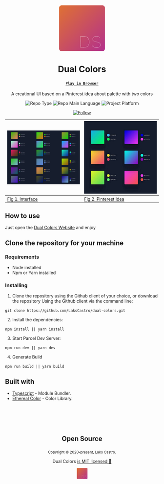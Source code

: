<p align="center">
  <img src="./public/dual-colors.png" width="150">
  <h1 align="center">Dual Colors</h1>
  <h4 align="center"><a href="https://lakscastro.github.io/dual-colors"><code>Play in Browser</code></a></h4>
  <p align="center">A creational UI based on a Pinterest idea about palette with two colors</p>
  <p align="center">
    <img src="https://img.shields.io/badge/type-project-orange" alt="Repo Type" />
    <img src="https://img.shields.io/badge/language-typescript-blue" alt="Repo Main Language" />
    <img src="https://img.shields.io/badge/platform-web-orange" alt="Project Platform" />
  </p>
  <p align="center">
    <a href="https://www.linkedin.com/in/lakscastro" target="_blank">
      <img src="https://img.shields.io/twitter/url?label=Connect%20%40LaksCastro&logo=linkedin&url=https%3A%2F%2Fwww.twitter.com%2Flakscastro%2F" alt="Follow" />
    </a>
  </p>
</p>

<p align="center">
  <table>
    <thead>
      <th>
        <img width="450" src="./public/screenshot.png">
      </th>
      <th>
        <img width="450" src="./public/idea.jpg">
      </th>
    </thead>
    <tbody>
      <td>
        <a href="https://lakscastro.github.io/dual-colors">Fig 1. Interface</a>
      </td>
      <td>
        <a href="https://br.pinterest.com/pin/538461699197193701/">Fig 2. Pinterest Idea</a>
      </td>
    </tbody>
  </table>
</p>

## How to use
Just open the [Dual Colors Website](https://lakscastro.github.io/dual-colors) and enjoy

## Clone the repository for your machine
### Requirements
- Node installed
- Npm or Yarn installed

### Installing
1. Clone the repository using the Github client of your choice, or download the repository
Using the Github client via the command line:
```
git clone https://github.com/LaksCastro/dual-colors.git
```

2. Install the dependencies:
```
npm install || yarn install
```

3. Start Parcel Dev Server:
```
npm run dev || yarn dev
```

4. Generate Build
```
npm run build || yarn build
```

## Built with
* [Typescript](https://webpack.js.org/) - Module Bundler.
* [Ethereal Color](https://lakscastro.xyz/ethereal-color) - Color Library.

<br>
<br>
<br>
<br>

<h2 align="center">
  Open Source
</h2>
<p align="center">
  <sub>Copyright © 2020-present, Laks Castro.</sub>
</p>
<p align="center">Dual Colors <a href="https://github.com/LaksCastro/dual=colors/blob/master/LICENSE.md">is MIT licensed 💖</a></p>
<p align="center">
  <img src="./public/dual-colors.png" width="35" />
</p>
